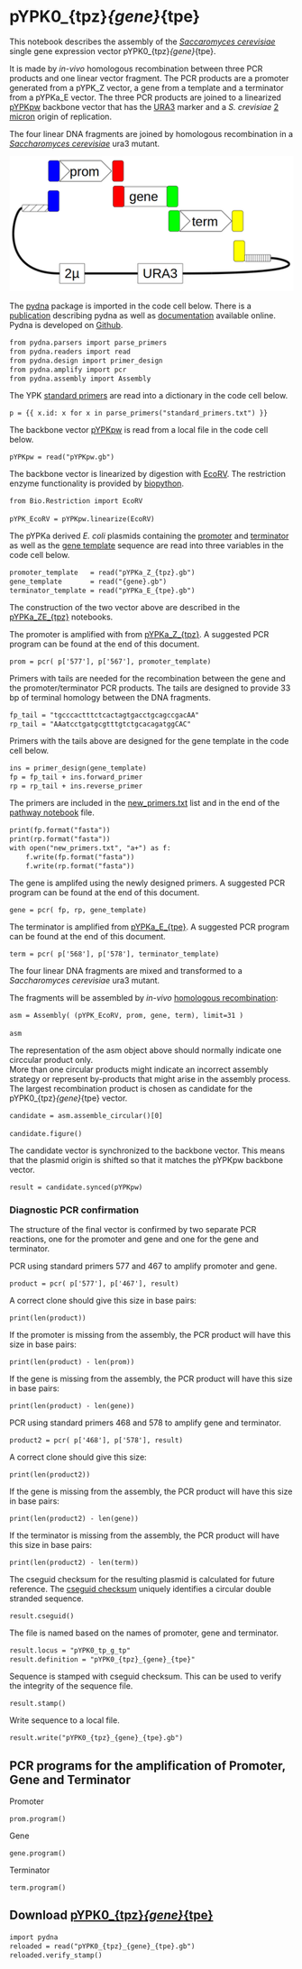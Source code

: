 # pYPK0_{tpz}_{gene}_{tpe}

This notebook describes the assembly of the [_Saccaromyces cerevisiae_](www.yeastgenome.org)
single gene expression vector pYPK0_{tpz}_{gene}_{tpe}.

It is made by _in-vivo_ homologous recombination between three PCR products and one linear vector fragment.
The PCR products are a promoter generated from a pYPK_Z vector, a gene from a template and 
a terminator from a pYPKa_E vector. The three PCR products are joined to
a linearized [pYPKpw](https://github.com/BjornFJohansson/ypk-xylose-pathways/blob/master/pYPKpw.gb) 
backbone vector that has the [URA3](http://www.yeastgenome.org/locus/S000000747/overview) 
marker and a _S. crevisiae_ [2 micron](http://blog.addgene.org/plasmids-101-yeast-vectors) origin of replication. 

The four linear DNA fragments are joined by homologous recombination in a 
[_Saccharomyces cerevisiae_](http://wiki.yeastgenome.org/index.php/Commonly_used_strains) ura3 mutant.

![pYPK0_promoter_gene_terminator](tp_g_tp.png "pYPK0_promoter_gene_terminator")

The [pydna](https://pypi.python.org/pypi/pydna/) package is imported in the code cell below. 
There is a [publication](http://www.biomedcentral.com/1471-2105/16/142) describing pydna as well as
[documentation](http://pydna.readthedocs.org/en/latest/) available online. 
Pydna is developed on [Github](https://github.com/BjornFJohansson/pydna). 

    from pydna.parsers import parse_primers
    from pydna.readers import read
    from pydna.design import primer_design
    from pydna.amplify import pcr
    from pydna.assembly import Assembly

The YPK [standard primers](standard_primers.txt) are read into a dictionary in the code cell below.

	p = {{ x.id: x for x in parse_primers("standard_primers.txt") }}

The backbone vector [pYPKpw](pYPKpw.gb) is read from a local file in the code cell below.

	pYPKpw = read("pYPKpw.gb")

The backbone vector is linearized by digestion with [EcoRV](http://rebase.neb.com/rebase/enz/EcoRV.html).
The restriction enzyme functionality is provided by [biopython](http://biopython.org).

	from Bio.Restriction import EcoRV

	pYPK_EcoRV = pYPKpw.linearize(EcoRV)

The pYPKa derived _E. coli_ plasmids containing the [promoter](pYPKa_Z_{tpz}.gb) and [terminator](pYPKa_E_{tpe}.gb) 
as well as the [gene template]({gene}.gb) sequence are read into three variables in the code cell below.

	promoter_template   = read("pYPKa_Z_{tpz}.gb")
	gene_template       = read("{gene}.gb")
	terminator_template = read("pYPKa_E_{tpe}.gb")

The construction of the two vector above are described in the [pYPKa_ZE_{tpz}](pYPKa_ZE_{tpz}.ipynb) notebooks.

The promoter is amplified with from [pYPKa_Z_{tpz}](pYPKa_Z_{tpz}.gb). A suggested PCR program can be found at the end of this document.

	prom = pcr( p['577'], p['567'], promoter_template)

Primers with tails are needed for the recombination between the gene and the promoter/terminator PCR products.
The tails are designed to provide 33 bp of terminal homology between the DNA fragments.
               
	fp_tail = "tgcccactttctcactagtgacctgcagccgacAA"
	rp_tail = "AAatcctgatgcgtttgtctgcacagatggCAC"

Primers with the tails above are designed for the gene template in the code cell below.

    ins = primer_design(gene_template)
    fp = fp_tail + ins.forward_primer
    rp = rp_tail + ins.reverse_primer

The primers are included in the [new_primers.txt](new_primers.txt) list and in the end of the [pathway notebook](pw.ipynb) file.

    print(fp.format("fasta"))
    print(rp.format("fasta"))
    with open("new_primers.txt", "a+") as f:
        f.write(fp.format("fasta"))
        f.write(rp.format("fasta"))

The gene is amplifed using the newly designed primers. A suggested PCR program can be found at the end of this document.

	gene = pcr( fp, rp, gene_template)

The terminator is amplified from [pYPKa_E_{tpe}](pYPKa_E_{tpe}.gb). A suggested PCR program can be found at the end of this document.

	term = pcr( p['568'], p['578'], terminator_template)

The four linear DNA fragments are mixed and transformed
to a _Saccharomyces cerevisiae_ ura3 mutant.

The fragments will be assembled by _in-vivo_ [homologous recombination](http://www.ncbi.nlm.nih.gov/pubmed/2828185):

	asm = Assembly( (pYPK_EcoRV, prom, gene, term), limit=31 )

	asm

The representation of the asm object above should normally indicate one circcular product only.  
More than one circular products might indicate an incorrect assembly strategy or represent
by-products that might arise in the assembly process.  
The largest recombination product is chosen as candidate for the pYPK0_{tpz}_{gene}_{tpe} vector.

	candidate = asm.assemble_circular()[0]

	candidate.figure()

The candidate vector is synchronized to the backbone vector. This means that
the plasmid origin is shifted so that it matches the pYPKpw backbone vector.

	result = candidate.synced(pYPKpw)

### Diagnostic PCR confirmation

The structure of the final vector is confirmed by two
separate PCR reactions, one for the promoter and gene and
one for the gene and terminator.

PCR using standard primers 577 and 467 to amplify promoter and gene.

	product = pcr( p['577'], p['467'], result)

A correct clone should give this size in base pairs:

	print(len(product))

If the promoter is missing from the assembly, the PCR product will have this size in base pairs:

	print(len(product) - len(prom))

If the gene is missing from the assembly, the PCR product will have this size in base pairs:

	print(len(product) - len(gene))

PCR using standard primers 468 and 578 to amplify gene and terminator.

	product2 = pcr( p['468'], p['578'], result)

A correct clone should give this size:

	print(len(product2))

If the gene is missing from the assembly, the PCR product will have this size in base pairs:

	print(len(product2) - len(gene))

If the terminator is missing from the assembly, the PCR product will have this size in base pairs:

	print(len(product2) - len(term))

The cseguid checksum for the resulting plasmid is calculated for future reference.
The [cseguid checksum](http://pydna.readthedocs.org/en/latest/pydna.html#pydna.utils.cseguid) 
uniquely identifies a circular double stranded sequence.

	result.cseguid()

The file is named based on the names of promoter, gene and terminator.

	result.locus = "pYPK0_tp_g_tp"
	result.definition = "pYPK0_{tpz}_{gene}_{tpe}"

Sequence is stamped with cseguid checksum. This can be used to verify the 
integrity of the sequence file.

	result.stamp()

Write sequence to a local file.

	result.write("pYPK0_{tpz}_{gene}_{tpe}.gb")

## PCR programs for the amplification of Promoter, Gene and Terminator

Promoter

	prom.program()

Gene

	gene.program()

Terminator

	term.program()

## Download [pYPK0_{tpz}_{gene}_{tpe}](pYPK0_{tpz}_{gene}_{tpe}.gb)

	import pydna
	reloaded = read("pYPK0_{tpz}_{gene}_{tpe}.gb")
	reloaded.verify_stamp()


